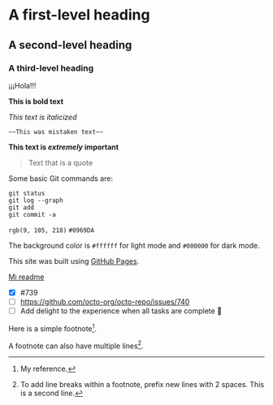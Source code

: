 # A first-level heading
## A second-level heading
### A third-level heading
¡¡¡Hola!!!

**This is bold text**

*This text is italicized*

	~~This was mistaken text~~
  
  **This text is _extremely_ important**
  
  > Text that is a quote

Some basic Git commands are:
```
git status
git log --graph
git add
git commit -a
```

`rgb(9, 105, 218)`
`#0969DA`

The background color is `#ffffff` for light mode and `#000000` for dark mode.

This site was built using [GitHub Pages](https://pages.github.com/).

[Mi readme](README.md)

- [x] #739
- [ ] https://github.com/octo-org/octo-repo/issues/740
- [ ] Add delight to the experience when all tasks are complete :tada:

Here is a simple footnote[^1].

A footnote can also have multiple lines[^2].

[^1]: My reference.
[^2]: To add line breaks within a footnote, prefix new lines with 2 spaces.
  This is a second line.
